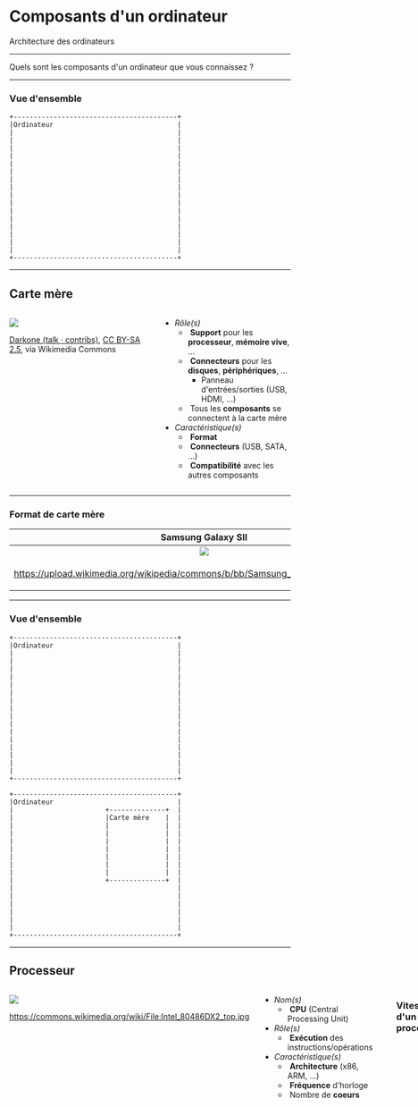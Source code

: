 # Composants d'un ordinateur

Architecture des ordinateurs

---

Quels sont les composants d'un ordinateur que vous connaissez ?

---

### Vue d'ensemble

```kroki svgbob full
+-----------------------------------------+
|Ordinateur                               |
|                                         |
|                                         |
|                                         |
|                                         |
|                                         |
|                                         |
|                                         |
|                                         |
|                                         |
|                                         |
|                                         |
|                                         |
|                                         |
|                                         |
|                                         |
|                                         |
+-----------------------------------------+
```

---

## Carte mère <!-- .element: class="fragment" -->

<div class="columns">
<div>

![](https://upload.wikimedia.org/wikipedia/commons/4/40/ASRock_K7VT4A_Pro_Mainboard.jpg)

<p class="reference">
  <a href="https://commons.wikimedia.org/wiki/File:ASRock_K7VT4A_Pro_Mainboard.jpg">Darkone (talk · contribs)</a>, <a href="https://creativecommons.org/licenses/by-sa/2.5">CC BY-SA 2.5</a>, via Wikimedia Commons
</p>

</div>
<div>

- _Rôle(s)_
  - &shy;<!-- .element: class="fragment" --> **Support** pour les **processeur**, **mémoire vive**, &mldr;
  - &shy;<!-- .element: class="fragment" --> **Connecteurs** pour les **disques**, **périphériques**, &mldr;
    - Panneau d'entrées/sorties (USB, HDMI, &mldr;)
  - &shy;<!-- .element: class="fragment" --> Tous les **composants** se connectent à la carte mère
- _Caractéristique(s)_
  - &shy;<!-- .element: class="fragment" --> **Format**
  - &shy;<!-- .element: class="fragment" --> **Connecteurs** (USB, SATA, &mldr;)
  - &shy;<!-- .element: class="fragment" --> **Compatibilité** avec les autres composants

</div>
</div>

---

### Format de carte mère

|                                              Samsung Galaxy SII                                              |                                         Vaio E series                                          |
| :----------------------------------------------------------------------------------------------------------: | :--------------------------------------------------------------------------------------------: |
|           ![](https://upload.wikimedia.org/wikipedia/commons/b/bb/Samsung_galaxy_s2_internal2.JPG)           |           ![](https://upload.wikimedia.org/wikipedia/commons/a/a5/EBMotherboard.JPG)           |
| <p class="reference">https://upload.wikimedia.org/wikipedia/commons/b/bb/Samsung_galaxy_s2_internal2.JPG</p> | <p class="reference">https://upload.wikimedia.org/wikipedia/commons/a/a5/EBMotherboard.JPG</p> |

---

### Vue d'ensemble

<div class="r-stack">

```kroki svgbob full
+-----------------------------------------+
|Ordinateur                               |
|                                         |
|                                         |
|                                         |
|                                         |
|                                         |
|                                         |
|                                         |
|                                         |
|                                         |
|                                         |
|                                         |
|                                         |
|                                         |
|                                         |
|                                         |
|                                         |
+-----------------------------------------+
```

```kroki svgbob full fragment
+-----------------------------------------+
|Ordinateur                               |
|                       +--------------+  |
|                       |Carte mère    |  |
|                       |              |  |
|                       |              |  |
|                       |              |  |
|                       |              |  |
|                       |              |  |
|                       |              |  |
|                       |              |  |
|                       +--------------+  |
|                                         |
|                                         |
|                                         |
|                                         |
|                                         |
|                                         |
+-----------------------------------------+
```

</div>

---

## Processeur <!-- .element: class="fragment" -->

<div class="columns">
<div>

![](https://upload.wikimedia.org/wikipedia/commons/d/dc/Intel_80486DX2_top.jpg)

https://commons.wikimedia.org/wiki/File:Intel_80486DX2_top.jpg <!-- .element: class="reference" -->

</div>
<div>

- _Nom(s)_
  - &shy;<!-- .element: class="fragment" --> **CPU** (Central Processing Unit)
- _Rôle(s)_
  - &shy;<!-- .element: class="fragment" --> **Exécution** des instructions/opérations
- _Caractéristique(s)_
  - &shy;<!-- .element: class="fragment" --> **Architecture** (x86, ARM, &mldr;)
  - &shy;<!-- .element: class="fragment" --> **Fréquence** d'horloge
  - &shy;<!-- .element: class="fragment" --> Nombre de **coeurs**

</div>

---

### Vitesse d'un processeur

- **Fréquence** d'horloge (en Hz)
  - &shy;<!-- .element: class="fragment" --> 1 Hz = 1 cycle (~ opération) par seconde
  - &shy;<!-- .element: class="fragment" --> 2 GHz = ~ 2 milliard d'opérations par seconde
- &shy;<!-- .element: class="fragment" --> Nombre de **coeurs** (**core** en anglais)
  - &shy;<!-- .element: class="fragment" --> Chaque coeur peut exécuter des instructions en **parallèle**
- &shy;<!-- .element: class="fragment" --> 1 &times; 2 GHz **&ne;** 2 &times; 1 GHz
  - &shy;<!-- .element: class="fragment" --> Pas toujours **parallélisable** (pas deux fois plus rapide avec un tandem)
  - &shy;<!-- .element: class="fragment" --> Utile pour le **multitâche** (navigateur, musique, office, &mldr;)

---

### Vue d'ensemble

<div class="r-stack">

```kroki svgbob full
+-----------------------------------------+
|Ordinateur                               |
|                       +--------------+  |
|                       |Carte mère    |  |
|                       |              |  |
|                       |              |  |
|                       |              |  |
|                       |              |  |
|                       |              |  |
|                       |              |  |
|                       |              |  |
|                       +--------------+  |
|                                         |
|                                         |
|                                         |
|                                         |
|                                         |
|                                         |
+-----------------------------------------+
```

```kroki svgbob full fragment
+-----------------------------------------+
|Ordinateur                               |
|                       +--------------+  |
|                       |Carte mère    |  |
|                       |              |  |
|                       |              |  |
|                       |              |  |
|                       |              |  |
|                       |+------------+|  |
|                       || Processeur ||  |
|                       |+------------+|  |
|                       +--------------+  |
|                                         |
|                                         |
|                                         |
|                                         |
|                                         |
|                                         |
+-----------------------------------------+
```

</div>

---

## Mémoire vive <!-- .element: class="fragment" -->

<div class="columns">
<div>

![](https://upload.wikimedia.org/wikipedia/commons/d/db/Swissbit_2GB_PC2-5300U-555.jpg)

<p class="reference">
  https://upload.wikimedia.org/wikipedia/commons/d/db/Swissbit_2GB_PC2-5300U-555.jpg
</p>

</div>
<div>

- _Nom(s)_
  - &shy;<!-- .element: class="fragment" --> **Mémoire**
  - &shy;<!-- .element: class="fragment" --> **RAM** (Random Access Memory)
- _Rôle(s)_
  - &shy;<!-- .element: class="fragment" --> **Stockage** temporaire des données et **instructions** en cours d'utilisation par le processeur
- _Caractéristique(s)_
  - &shy;<!-- .element: class="fragment" --> **Capacité** (en Go)
  - &shy;<!-- .element: class="fragment" --> **Vitesse** de lecture/écriture (en MHz)

</div>

---

### Vue d'ensemble

<div class="r-stack">

```kroki svgbob full
+-----------------------------------------+
|Ordinateur                               |
|                       +--------------+  |
|                       |Carte mère    |  |
|                       |              |  |
|                       |              |  |
|                       |              |  |
|                       |              |  |
|                       |+------------+|  |
|                       || Processeur ||  |
|                       |+------------+|  |
|                       +--------------+  |
|                                         |
|                                         |
|                                         |
|                                         |
|                                         |
|                                         |
+-----------------------------------------+
```

```kroki svgbob full fragment
+-----------------------------------------+
|Ordinateur                               |
|                       +--------------+  |
|                       |Carte mère    |  |
|                       |+------------+|  |
|                       ||Mémoire vive||  |
|                       |+------------+|  |
|                       |              |  |
|                       |+------------+|  |
|                       || Processeur ||  |
|                       |+------------+|  |
|                       +--------------+  |
|                                         |
|                                         |
|                                         |
|                                         |
|                                         |
|                                         |
+-----------------------------------------+
```

</div>

---

## Mémoire de masse <!-- .element: class="fragment" -->

<div class="columns">
<div>

![](https://upload.wikimedia.org/wikipedia/commons/1/1d/Hard_disk_platter_reflection.jpg)

<p class="reference">
  <a href="https://commons.wikimedia.org/wiki/File:Hard_disk_platter_reflection.jpg">Dave Indech</a>, <a href="http://creativecommons.org/licenses/by-sa/3.0/">CC BY-SA 3.0</a>, via Wikimedia Commons
</p>

</div>
<div>

- _Nom(s)_
  - &shy;<!-- .element: class="fragment" --> **Stockage**
  - &shy;<!-- .element: class="fragment" --> **Disque dur**
- _Rôle(s)_
  - &shy;<!-- .element: class="fragment" --> **Stockage** permanent des données
- _Caractéristique(s)_
  - &shy;<!-- .element: class="fragment" --> **Capacité** (en Go, To)
  - &shy;<!-- .element: class="fragment" --> **Vitesse** de lecture/écriture (en Mo/s) ou de rotation (en rpm)

</div>

---

### Vue d'ensemble

<div class="r-stack">

```kroki svgbob full
+-----------------------------------------+
|Ordinateur                               |
|                       +--------------+  |
|                       |Carte mère    |  |
|                       |+------------+|  |
|                       ||Mémoire vive||  |
|                       |+------------+|  |
|                       |              |  |
|                       |+------------+|  |
|                       || Processeur ||  |
|                       |+------------+|  |
|                       +--------------+  |
|                                         |
|                                         |
|                                         |
|                                         |
|                                         |
|                                         |
+-----------------------------------------+
```

```kroki svgbob full fragment
+-----------------------------------------+
|Ordinateur                               |
|                       +--------------+  |
|+------------------+   |Carte mère    |  |
|| Mémoire de masse |   |+------------+|  |
|+------------------+   ||Mémoire vive||  |
|                       |+------------+|  |
|                       |              |  |
|                       |+------------+|  |
|                       || Processeur ||  |
|                       |+------------+|  |
|                       +--------------+  |
|                                         |
|                                         |
|                                         |
|                                         |
|                                         |
|                                         |
+-----------------------------------------+
```

</div>

---

### Types de mémoire de masse

- _Disque dur HDD_ (Hard disk drive)
  - &shy;<!-- .element: class="fragment" --> Plusieurs disques **magnétiques** et **mécaniques** en rotation (comme un vinyle)
  - &shy;<!-- .element: class="fragment" --> **Capacité** importante
  - &shy;<!-- .element: class="fragment" --> **Prix** abordable
- _Disque SSD_ (Solid-state drive)
  - &shy;<!-- .element: class="fragment" --> Mémoire **flash** (comme une clé USB ou une carte SD)
  - &shy;<!-- .element: class="fragment" --> Beaucoup plus **rapide**
  - &shy;<!-- .element: class="fragment" --> Nombre de cycles d'**écriture limité**
  - &shy;<!-- .element: class="fragment" --> **Résistant** aux chocs et aux vibrations (pas de pièces mobiles)
  - &shy;<!-- .element: class="fragment" --> **Léger** et **silencieux**
- &shy;<!-- .element: class="fragment" --> [Vidéo](https://youtu.be/Rm23UmdJ8DQ)

---

### Mémoire vive vs mémoire de masse

- _Mémoire vive_
  - &shy;<!-- .element: class="fragment" --> **Volatile**
    - Perte des données à l'extinction
  - &shy;<!-- .element: class="fragment" --> **Rapide**, mais **coûteux**
  - &shy;<!-- .element: class="fragment" --> Utilisée par le **processeur**
    - Ralentissement de l'ordinateur si mémoire insuffisante
  - &shy;<!-- .element: class="fragment" --> Comme notre mémoire à court terme
- _Mémoire de masse_
  - &shy;<!-- .element: class="fragment" --> **Permanente**
    - Conservation des données même sans alimentation
  - &shy;<!-- .element: class="fragment" --> Plus grande **capacité**
  - &shy;<!-- .element: class="fragment" --> **Copie** les données vers la mémoire vive pour les utiliser
  - &shy;<!-- .element: class="fragment" --> Comme notre mémoire à long terme

---

### Organisation des mémoires

```kroki plantuml full
@startwbs
* Mémoire
** Volatile
*** RAM (Mémoire vive)
** Permanente
*** HDD (Disque dur)
*** SSD (Disque SSD)
@endwbs
```

---

## Carte graphique <!-- .element: class="fragment" -->

<div class="columns">
<div>

![](https://upload.wikimedia.org/wikipedia/commons/4/4a/ATI_Radeon_HD_5970_Graphics_Card-oblique_view.jpg)

<p class="reference">
  <a href="https://commons.wikimedia.org/wiki/File:ATI_Radeon_HD_5970_Graphics_Card-oblique_view.jpg">Advanced Micro Devices, Inc. (AMD)</a>, Attribution, via Wikimedia Commons
</p>

</div>
<div>

- _Nom(s)_
  - &shy;<!-- .element: class="fragment" --> **GPU** (Graphics Processing Unit)
- _Rôle(s)_
  - &shy;<!-- .element: class="fragment" --> **Calculs** graphiques (jeux, modélisation 3D, &mldr;)
- _Caractéristique(s)_
  - &shy;<!-- .element: class="fragment" --> **Mémoire** dédiée
  - &shy;<!-- .element: class="fragment" --> **Fréquence** d'horloge
  - &shy;<!-- .element: class="fragment" --> **Nombre de coeurs** (comme un processeur)
  - &shy;<!-- .element: class="fragment" --> Comme un **processeur** et une **mémoire vive** dédiée pour les **graphismes**

</div>

---

### Vue d'ensemble

<div class="r-stack">

```kroki svgbob full
+-----------------------------------------+
|Ordinateur                               |
|                       +--------------+  |
|+------------------+   |Carte mère    |  |
|| Mémoire de masse |   |+------------+|  |
|+------------------+   ||Mémoire vive||  |
|                       |+------------+|  |
|                       |              |  |
|                       |+------------+|  |
|                       || Processeur ||  |
|                       |+------------+|  |
|                       +--------------+  |
|                                         |
|                                         |
|                                         |
|                                         |
|                                         |
|                                         |
+-----------------------------------------+
```

```kroki svgbob full fragment
+-----------------------------------------+
|Ordinateur                               |
|                       +--------------+  |
|+------------------+   |Carte mère    |  |
|| Mémoire de masse |   |+------------+|  |
|+------------------+   ||Mémoire vive||  |
|                       |+------------+|  |
|                       |              |  |
|                       |+------------+|  |
|                       || Processeur ||  |
|                       |+------------+|  |
|                       +--------------+  |
|                                         |
|                                         |
|                                         |
|         +---------------+               |
|         |Carte graphique|               |
|         +---------------+               |
+-----------------------------------------+
```

</div>

---

### CPU vs GPU

- _CPU_
  - &shy;<!-- .element: class="fragment" --> Calculs **séquentiel** (généralistes)
  - &shy;<!-- .element: class="fragment" --> **Peu** de **coeurs** avec une **fréquence** d'horloge **élevée**
  - &shy;<!-- .element: class="fragment" --> Exécute une **série** d'instructions les unes après les autres
    - Lecture, interprétation, **exécution**, lecture, interprétation, **exécution**, lecture, &mldr;
- _GPU_
  - &shy;<!-- .element: class="fragment" --> Calculs en **parallèle** (graphiques, minage, IA, &mldr;)
  - &shy;<!-- .element: class="fragment" --> **Beaucoup** de **coeurs** avec une **fréquence** d'horloge **faible**
  - &shy;<!-- .element: class="fragment" --> Exécute la **même** instruction sur plusieurs données en même temps
    - Lecture, interprétation, **exécution**, **exécution**, &mldr;
- &shy;<!-- .element: class="fragment" --> [Vidéo](https://youtu.be/-P28LKWTzrI)

---

## Bus <!-- .element: class="fragment" -->

<div class="columns">
<div>

![](https://upload.wikimedia.org/wikipedia/commons/3/3e/PCI-E_%26_PCI_slots_on_DFI_LanParty_nF4_SLI-DR_20050531.jpg)

<p class="reference">
  <a href="https://commons.wikimedia.org/wiki/File:PCI-E_%26_PCI_slots_on_DFI_LanParty_nF4_SLI-DR_20050531.jpg">w:user:snickerdo</a>, <a href="http://creativecommons.org/licenses/by-sa/3.0/">CC BY-SA 3.0</a>, via Wikimedia Commons
</p>

</div>
<div>

- _Nom(s)_
  - &shy;<!-- .element: class="fragment" --> **Bus** (Bridge Unit System)
- _Rôle(s)_
  - &shy;<!-- .element: class="fragment" --> **Communication** entre les composants
- _Caractéristique(s)_
  - &shy;<!-- .element: class="fragment" --> **Connecteurs** avec les autres composants
  - &shy;<!-- .element: class="fragment" --> **Vitesse** de transfert (en Go/s)

</div>

---

### Vue d'ensemble

<div class="r-stack">

```kroki svgbob full
+-----------------------------------------+
|Ordinateur                               |
|                       +--------------+  |
|+------------------+   |Carte mère    |  |
|| Mémoire de masse |   |+------------+|  |
|+------------------+   ||Mémoire vive||  |
|                       |+------------+|  |
|                       |              |  |
|                       |+------------+|  |
|                       || Processeur ||  |
|                       |+------------+|  |
|                       +--------------+  |
|                                         |
|                                         |
|                                         |
|         +---------------+               |
|         |Carte graphique|               |
|         +---------------+               |
+-----------------------------------------+
```

```kroki svgbob full fragment
+-----------------------------------------+
|Ordinateur                               |
|                       +--------------+  |
|+------------------+   |Carte mère    |  |
|| Mémoire de masse |<->|+------------+|  |
|+------------------+   ||Mémoire vive||  |
|                       |+------------+|  |
|                       |              |  |
|                       |+------------+|  |
|                       || Processeur ||  |
|                       |+------------+|  |
|                       +--------------+  |
|                        ^                |
|                        |                |
|                        v                |
|         +---------------+               |
|         |Carte graphique|               |
|         +---------------+               |
+-----------------------------------------+
```

</div

---

## Bloc d'alimentation <!-- .element: class="fragment" -->

<div class="columns">
<div>

![](https://upload.wikimedia.org/wikipedia/commons/6/62/PSU-Open1.jpg)

https://commons.wikimedia.org/wiki/File:PSU-Open1.jpg <!-- .element: class="reference" -->

</div>
<div>

- _Nom(s)_
  - &shy;<!-- .element: class="fragment" --> **Alimentation**
- _Rôle(s)_
  - &shy;<!-- .element: class="fragment" --> **Fournir** l'électricité aux composants
- _Caractéristique(s)_
  - &shy;<!-- .element: class="fragment" --> **Puissance** (en W)
  - &shy;<!-- .element: class="fragment" --> **Connecteurs** pour les composants
  - &shy;<!-- .element: class="fragment" --> **Ventilateur** pour le refroidissement

</div>

---

### Vue d'ensemble

<div class="r-stack">

```kroki svgbob full
+-----------------------------------------+
|Ordinateur                               |
|                       +--------------+  |
|+------------------+   |Carte mère    |  |
|| Mémoire de masse |<->|+------------+|  |
|+------------------+   ||Mémoire vive||  |
|                       |+------------+|  |
|                       |              |  |
|                       |+------------+|  |
|                       || Processeur ||  |
|                       |+------------+|  |
|                       +--------------+  |
|                        ^                |
|                        |                |
|                        v                |
|         +---------------+               |
|         |Carte graphique|               |
|         +---------------+               |
+-----------------------------------------+
```

```kroki svgbob full fragment
+-----------------------------------------+
|Ordinateur                               |
|                       +--------------+  |
|+------------------+   |Carte mère    |  |
|| Mémoire de masse |<->|+------------+|  |
|+------------------+   ||Mémoire vive||  |
|          ^            |+------------+|  |
|          |            |              |  |
|+---------+---------+  |+------------+|  |
||Bloc d'alimentation|->|| Processeur ||  |
|+---------+---------+  |+------------+|  |
|          |            +--------------+  |
|          |             ^                |
|          |             |                |
|          v             v                |
|         +---------------+               |
|         |Carte graphique|               |
|         +---------------+               |
+-----------------------------------------+
```

<div>

---

## Périphériques

- &shy;<!-- .element: class="fragment" --> Un composant **externe** connecté à l'ordinateur
- &shy;<!-- .element: class="fragment" --> **Types** de périphérique
  - Entrée
  - Sortie
  - Entrée/Sortie

---

### Organisation des périphériques

```kroki plantuml full
@startwbs
* Périphérique
** Entrée
*** Saisie
**** Clavier
*** Lecture
**** Lecteur de disque optique (CD, DVD, Blu-ray)
*** Pointage
**** Souris
**** Pavé tactile
*** Contrôleur
**** Manette de jeu
** Sortie
*** Affichage
**** Écran
*** Impression
**** Imprimante
*** Son
**** Haut-parleurs
** Entrée/Sortie
*** Stockage
**** Disque dur externe
**** Clé USB
**** Carte mémoire SD
*** Réseau
**** Routeur
*** Interface
**** Écran tactile
**** Casque VR
@endwbs
```

---

### Vue d'ensemble

<div class="r-stack">

```kroki svgbob full
+-----------------------------------------+
|Ordinateur                               |
|                       +--------------+  |
|+------------------+   |Carte mère    |  |
|| Mémoire de masse |<->|+------------+|  |
|+------------------+   ||Mémoire vive||  |
|          ^            |+------------+|  |
|          |            |              |  |
|+---------+---------+  |+------------+|  |                   ,-.
||Bloc d'alimentation|->|| Processeur ||  |                   `-'
|+---------+---------+  |+------------+|  |                   /|\
|          |            +--------------+  |                    |
|          |             ^                |                   / \
|          |             |                |
|          v             v                |
|         +---------------+               |
|         |Carte graphique|               |
|         +---------------+               |
+-----------------------------------------+
```

```kroki svgbob full fragment
+-----------------------------------------+  +~~~~~~~~~~~~~+
|Ordinateur                               |  :Périphériques:
|                       +--------------+  |  :             :
|+------------------+   |Carte mère    |  |  :  +-------+  :
|| Mémoire de masse |<->|+------------+|<-)--:--|Clavier|  :
|+------------------+   ||Mémoire vive||  |  :  +-------+  :
|          ^            |+------------+|  |  :             :
|          |            |              |  |  :             :
|+---------+---------+  |+------------+|  |  :             :  ,-.
||Bloc d'alimentation|->|| Processeur ||  |  :  +--------+ :  `-'
|+---------+---------+  |+------------+|<-)--:->|Clef USB| :  /|\
|          |            +--------------+  |  :  +--------+ :   |
|          |             ^                |  :             :  / \
|          |             |                |  :             :
|          v             v                |  :             :
|         +---------------+               |  :  +-------+  :
|         |Carte graphique|---------------)--:->| Écran |  :
|         +---------------+               |  :  +-------+  :
+-----------------------------------------+  +~~~~~~~~~~~~~+
```

</div>
